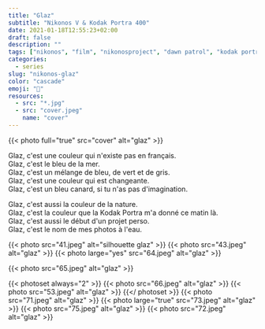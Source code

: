 ```yaml
---
title: "Glaz"
subtitle: "Nikonos V & Kodak Portra 400"
date: 2021-01-18T12:55:23+02:00
draft: false
description: ""
tags: ["nikonos", "film", "nikonosproject", "dawn patrol", "kodak portra"]
categories:
  - series
slug: "nikonos-glaz"
color: "cascade"
emoji: "🌊"
resources:
  - src: "*.jpg"
  - src: "cover.jpeg"
    name: "cover"
---
```


{{< photo full="true" src="cover" alt="glaz" >}}

Glaz, c'est une couleur qui n'existe pas en français.  
Glaz, c'est le bleu de la mer.  
Glaz, c'est un mélange de bleu, de vert et de gris.  
Glaz, c'est une couleur qui est changeante.  
Glaz, c'est un bleu canard, si tu n'as pas d'imagination.  

Glaz, c'est aussi la couleur de la nature.  
Glaz, c'est la couleur que la Kodak Portra m'a donné ce matin là.  
Glaz, c'est aussi le début d'un projet perso.  
Glaz, c'est le nom de mes photos à l'eau.  

{{< photo src="41.jpeg" alt="silhouette glaz" >}}
{{< photo src="43.jpeg" alt="glaz" >}}
{{< photo large="yes" src="64.jpeg" alt="glaz" >}}

{{< photo src="65.jpeg" alt="glaz" >}}

{{< photoset always="2" >}}
{{< photo src="66.jpeg" alt="glaz" >}}
{{< photo src="53.jpeg" alt="glaz" >}}
{{</ photoset >}}
{{< photo src="71.jpeg" alt="glaz" >}}
{{< photo large="true" src="73.jpeg" alt="glaz" >}}
{{< photo src="75.jpeg" alt="glaz" >}}
{{< photo src="72.jpeg" alt="glaz" >}}
